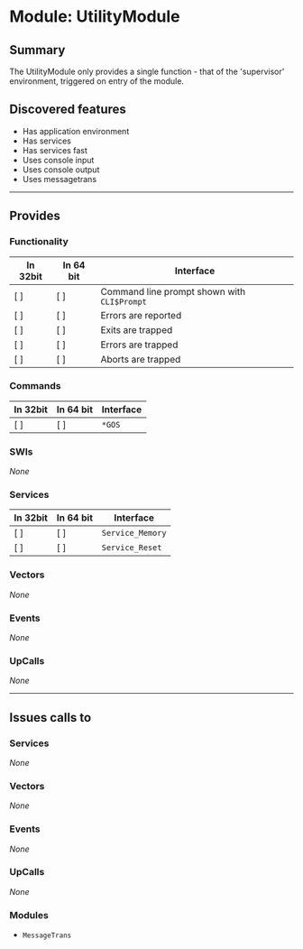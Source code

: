 # Module: UtilityModule

## Summary

The UtilityModule only provides a single function - that of the 'supervisor'
environment, triggered on entry of the module.

## Discovered features


* Has application environment
* Has services
* Has services fast
* Uses console input
* Uses console output
* Uses messagetrans

---

## Provides

### Functionality

| In 32bit | In 64 bit | Interface |
|----------|-----------|-----------|
| [ ]      | [ ]       | Command line prompt shown with `CLI$Prompt` |
| [ ]      | [ ]       | Errors are reported |
| [ ]      | [ ]       | Exits are trapped |
| [ ]      | [ ]       | Errors are trapped |
| [ ]      | [ ]       | Aborts are trapped |


### Commands


| In 32bit | In 64 bit | Interface |
|----------|-----------|-----------|
| [ ]      | [ ]       | `*GOS` |


### SWIs


*None*

### Services


| In 32bit | In 64 bit | Interface |
|----------|-----------|-----------|
| [ ]      | [ ]       | `Service_Memory` |
| [ ]      | [ ]       | `Service_Reset` |


### Vectors


*None*


### Events


*None*


### UpCalls


*None*


---

## Issues calls to

### Services


*None*


### Vectors


*None*


### Events


*None*


### UpCalls


*None*


### Modules


* `MessageTrans`

